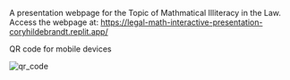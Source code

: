 A presentation webpage for the Topic of Mathmatical Illiteracy in the Law. 
Access the webpage at: https://legal-math-interactive-presentation-coryhildebrandt.replit.app/

QR code for mobile devices 




![qr_code](https://github.com/user-attachments/assets/b66532f1-0422-47a5-b5d8-810a119c33ba)
